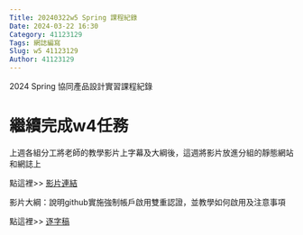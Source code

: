 ```yaml
---
Title: 20240322w5 Spring 課程紀錄
Date: 2024-03-22 16:30
Category: 41123129
Tags: 網誌編寫
Slug: w5 41123129
Author: 41123129
---
```


2024 Spring 協同產品設計實習課程紀錄

<!-- PELICAN_END_SUMMARY -->

# 繼續完成w4任務
上週各組分工將老師的教學影片上字幕及大綱後，這週將影片放進分組的靜態網站和網誌上


點這裡>> [影片連結]

影片大綱：說明github實施強制帳戶啟用雙重認證，並教學如何啟用及注意事項

[影片連結]: https://drive.google.com/file/d/1nC4yt5ZCwxXlkaQEUJaDuckTLnfg-tD3/view?usp=sharing

點這裡>> [逐字稿]


[逐字稿]: https://drive.google.com/file/d/1rLWppQAdR5QJujmCf4a7DJLa2_BxBNpH/view?usp=sharing


